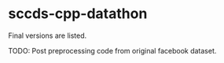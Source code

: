 # sccds-cpp-datathon

Final versions are listed.

TODO: Post preprocessing code from original facebook dataset.
